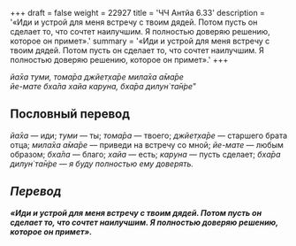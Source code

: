 +++
draft = false
weight = 22927
title = 'ЧЧ Антйа 6.33'
description = '«Иди и устрой для меня встречу с твоим дядей. Потом пусть он сделает то, что сочтет наилучшим. Я полностью доверяю решению, которое он примет».'
summary = '«Иди и устрой для меня встречу с твоим дядей. Потом пусть он сделает то, что сочтет наилучшим. Я полностью доверяю решению, которое он примет».'
+++

_йа̄ха туми,_ _тома̄ра джйет̣ха̄ре мила̄ха а̄ма̄ре  
йе-мате бха̄ла хайа каруна,_ _бха̄ра дилун̇ та̄н̇ре_”

## Пословный перевод

_йа̄ха_ — иди; _туми_ — ты; _тома̄ра_ — твоего; _джйет̣ха̄ре_ — старшего брата отца; _мила̄ха_ _а̄ма̄ре_ — приведи на встречу со мной; _йе_\-_мате_ — любым образом; _бха̄ла_ — благо; _хайа_ — есть; _каруна_ — пусть сделает; _бха̄ра</em>_ _<em>дилун̇_ _та̄н̇ре_ — я буду полностью ему доверять.

## Перевод

**«Иди и устрой для меня встречу с твоим дядей. Потом пусть он сделает то, что сочтет наилучшим. Я полностью доверяю решению, которое он примет».**
